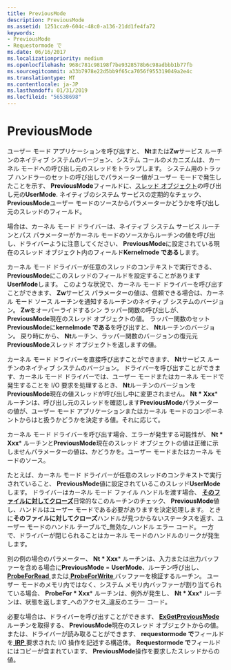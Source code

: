 ```yaml
---
title: PreviousMode
description: PreviousMode
ms.assetid: 1251cca9-604c-48c0-a136-21dd1fe4fa72
keywords:
- PreviousMode
- Requestormode で
ms.date: 06/16/2017
ms.localizationpriority: medium
ms.openlocfilehash: 968c781c98198f7be9328578b6c98adbbb1b77fb
ms.sourcegitcommit: a33b7978e22d5bb9f65ca7056f955319049a2e4c
ms.translationtype: MT
ms.contentlocale: ja-JP
ms.lasthandoff: 01/31/2019
ms.locfileid: "56538698"
---
```

# <a name="previousmode"></a>PreviousMode


ユーザー モード アプリケーションを呼び出すと、 **Nt**または**Zw**サービス ルーチンのネイティブ システムのバージョン、システム コールのメカニズムは、カーネル モードへの呼び出し元のスレッドをトラップします。 システム用のトラップ ハンドラーのセットの呼び出しでパラメーター値がユーザー モードで発生したことを示す、 **PreviousMode**フィールドに、[スレッド オブジェクト](introduction-to-thread-objects.md)の呼び出し元の**UserMode**. ネイティブのシステム サービスの定期的なチェック、 **PreviousMode**ユーザー モードのソースからパラメーターかどうかを呼び出し元のスレッドのフィールド。

場合は、カーネル モード ドライバーは、ネイティブ システム サービス ルーチンとパス パラメーターがカーネル モードのソースからルーチンの値を呼び出し、ドライバーように注意してください、 **PreviousMode**に設定されている現在のスレッド オブジェクト内のフィールド**Kernelmode である**します。

カーネル モード ドライバーが任意のスレッドのコンテキストで実行できる、 **PreviousMode**にこのスレッドのフィールドを設定することがあります**UserMode**します。 このような状況で、カーネル モード ドライバーを呼び出すことができます、 **Zw**サービス パラメーターの値は、信頼できる場合は、カーネル モード ソース ルーチンを通知するルーチンのネイティブ システムのバージョン。 **Zw**をオーバーライドするシン ラッパー関数の呼び出しが、 **PreviousMode**現在のスレッド オブジェクトの値。 ラッパー関数のセット**PreviousMode**に**kernelmode である**を呼び出すと、 **Nt**ルーチンのバージョン。 戻り時にから、 **Nt**ルーチン、ラッパー関数のバージョンの復元元**PreviousMode**スレッド オブジェクトを返しますの値。

カーネル モード ドライバーを直接呼び出すことができます、 **Nt**サービス ルーチンのネイティブ システムのバージョン。 ドライバーを呼び出すことができます、カーネル モード ドライバーでは、ユーザー モードまたはカーネル モードで発生することを I/O 要求を処理するとき、 **Nt**ルーチンのバージョンを**PreviousMode**現在の値スレッドが呼び出し中に変更されません。 **Nt * Xxx*** ルーチンは、呼び出し元のスレッドを確認します**PreviousMode**パラメーターの値が、ユーザー モード アプリケーションまたはカーネル モードのコンポーネントからはと扱うかどうかを決定する値。それに応じて。

カーネル モード ドライバーを呼び出す場合、エラーが発生する可能性が、 **Nt * Xxx*** ルーチンと**PreviousMode**現在のスレッド オブジェクトの値は正確に示しませんパラメーターの値は、かどうかを。ユーザー モードまたはカーネル モードのソース。

たとえば、カーネル モード ドライバーが任意のスレッドのコンテキストで実行されていること、 **PreviousMode**値に設定されているこのスレッド**UserMode**します。 ドライバーはカーネル モード ファイル ハンドルを渡す場合、 [**そのファイルに対してクローズ**](https://msdn.microsoft.com/library/windows/hardware/ff566417)日常的なこのルーチンのチェック、 **PreviousMode**値し、ハンドルはユーザー モードである必要がありますを決定処理します。 ときに**そのファイルに対してクローズ**ハンドルが見つからないステータスを返す、ユーザー モードのハンドル テーブルで\_無効な\_ハンドル エラー コード。 一方で、ドライバーが閉じられることはカーネル モードのハンドルのリークが発生します。

別の例の場合のパラメーター、 **Nt * Xxx*** ルーチンは、入力または出力バッファーを含める場合に**PreviousMode** = **UserMode**、ルーチン呼び出し、 [ **ProbeForRead** ](https://msdn.microsoft.com/library/windows/hardware/ff559876)または[ **ProbeForWrite** ](https://msdn.microsoft.com/library/windows/hardware/ff559879)バッファーを検証するルーチン。 ユーザー モードのメモリ内ではなく、システム メモリ内バッファーが割り当てられている場合、 **ProbeFor * Xxx*** ルーチンは、例外が発生し、 **Nt * Xxx*** ルーチンは、状態を返します\_へのアクセス\_違反のエラー コード。

必要な場合は、ドライバーを呼び出すことができます、 [ **ExGetPreviousMode** ](https://msdn.microsoft.com/library/windows/hardware/ff545288)ルーチンを取得する、 **PreviousMode**現在のスレッド オブジェクトからの値。 または、ドライバーが読み取ることができます、 **requestormode で**フィールドを[ **IRP** ](https://msdn.microsoft.com/library/windows/hardware/ff550694)要求された I/O 操作を記述する構造体。 **Requestormode で**フィールドにはコピーが含まれています、 **PreviousMode**操作を要求したスレッドからの値。

 

 




